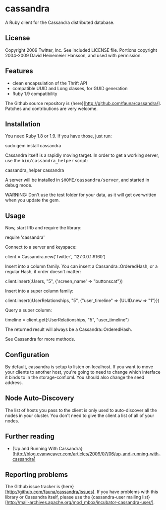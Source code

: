 # cassandra

A Ruby client for the Cassandra distributed database. 

## License

Copyright 2009 Twitter, Inc. See included LICENSE file. Portions copyright 2004-2009 David Heinemeier Hansson, and used with permission.

## Features

* clean encapsulation of the Thrift API
* compatible UUID and Long classes, for GUID generation
* Ruby 1.9 compatibility

The Github source repository is {here}[http://github.com/fauna/cassandra/]. Patches and contributions are very welcome.

## Installation

You need Ruby 1.8 or 1.9. If you have those, just run:

  sudo gem install cassandra

Cassandra itself is a rapidly moving target. In order to get a working server, use the <tt>bin/cassandra_helper</tt> script:

  cassandra_helper cassandra

A server will be installed in <tt>$HOME/cassandra/server</tt>, and started in debug mode.

WARNING: Don't use the test folder for your data, as it will get overwritten when you update the gem.

## Usage

Now, start IRb and require the library:

  require 'cassandra'

Connect to a server and keyspace:

  client = Cassandra.new('Twitter', '127.0.0.1:9160')

Insert into a column family. You can insert a Cassandra::OrderedHash, or a regular Hash, if order doesn't matter:

  client.insert(:Users, "5", {'screen_name' => "buttonscat"})

Insert into a super column family:

  client.insert(:UserRelationships, "5", {"user_timeline" => {UUID.new => "1"}})

Query a super column:

  timeline = client.get(:UserRelationships, "5", "user_timeline")

The returned result will always be a Cassandra::OrderedHash.

See Cassandra for more methods.

## Configuration

By default, cassandra is setup to listen on localhost. If you want to move your clients to another host, you're going to need to change which interface it binds to in the storage-conf.xml. You should also change the seed address.

## Node Auto-Discovery

The list of hosts you pass to the client is only used to auto-discover all the nodes in your cluster. You don't need to give the client a list of all of your nodes.

## Further reading

* {Up and Running With Cassandra}[http://blog.evanweaver.com/articles/2009/07/06/up-and-running-with-cassandra]

## Reporting problems

The Github issue tracker is {here}[http://github.com/fauna/cassandra/issues]. If you have problems with this library or Cassandra itself, please use the {cassandra-user mailing list}[http://mail-archives.apache.org/mod_mbox/incubator-cassandra-user/].

